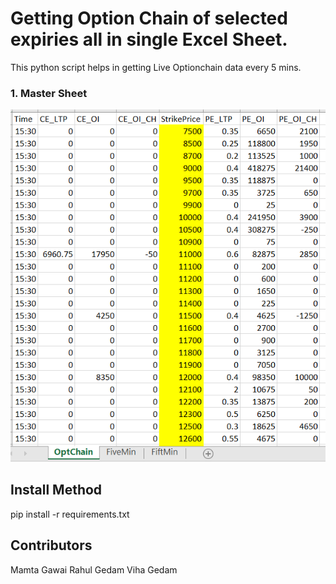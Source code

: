 # Getting Option Chain of selected expiries all in single Excel Sheet.

This python script helps in getting Live Optionchain data every 5 mins.

### 1. Master Sheet
<img src="Images/Master.PNG">

## Install Method
pip install -r requirements.txt

## Contributors
Mamta Gawai
Rahul Gedam
Viha Gedam

